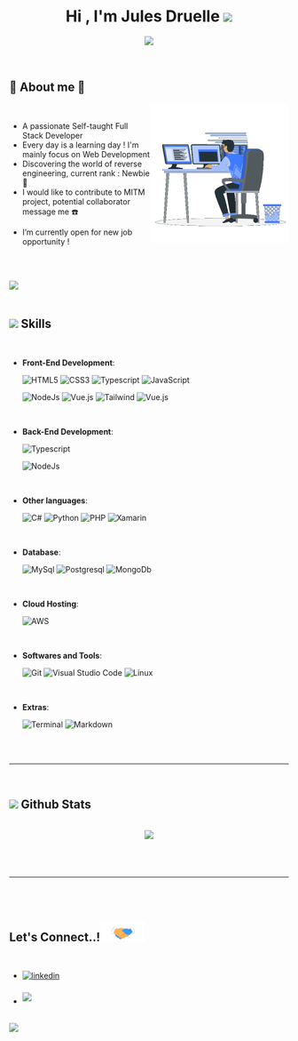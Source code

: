 
<h1 align="center"><b>Hi , I'm Jules Druelle </b><img src="https://media.giphy.com/media/hvRJCLFzcasrR4ia7z/giphy.gif" width="35"></h1>

<p align="center">
  <img src="https://readme-typing-svg.herokuapp.com?font=Fira+Code&duration=4000&pause=800&center=true&vCenter=true&width=435&lines=Welcome+to+my+profile+!%F0%9F%91%8B;Full+Stack+Developer;Computer+Science+Engineer;Newbie+in+Reverse+Engineering;Active+Learner%2FReseacher;Love+to+learn+new+stuffs+!%E2%9D%A4%EF%B8%8F">
</p>


<br>



	
## 🧐 **About me** 🧐

<picture> <img align="right" src="https://raw.githubusercontent.com/Nobsow/Nobsow/main/raw/main/assets/mdImages/Right_Side.gif" width = 250px></picture>

<br>

- A passionate Self-taught Full Stack Developer
- Every day is a learning day ! I'm mainly focus on Web Development
- Discovering the world of reverse engineering, current rank : Newbie 👶
- I would like to contribute to MITM project, potential collaborator message me ☎️
<!--- Personal website [link](https://www.0xabdulkhalid.ml) -->
<!--- I’m currently open for new job opportunity, this is [my resume](https://read.cv/0xabdulkhalid) -->
- I’m currently open for new job opportunity !

<br><br>

<img src="https://user-images.githubusercontent.com/73097560/115834477-dbab4500-a447-11eb-908a-139a6edaec5c.gif"><br><br>

## <img src="https://media2.giphy.com/media/QssGEmpkyEOhBCb7e1/giphy.gif?cid=ecf05e47a0n3gi1bfqntqmob8g9aid1oyj2wr3ds3mg700bl&rid=giphy.gif" width ="25"><b> Skills</b>
<br>

<p align="center">  
    
- **Front-End Development**:

   ![HTML5](https://img.shields.io/badge/HTML5%20-%23E34F26.svg?style=for-the-badge&logo=html5&logoColor=white)
   ![CSS3](https://img.shields.io/badge/CSS%20-%231572B6.svg?style=for-the-badge&logo=css3&logoColor=white)
   ![Typescript](https://img.shields.io/badge/TypeScript-007ACC?style=for-the-badge&logo=typescript&logoColor=white)
   ![JavaScript](https://img.shields.io/badge/JavaScript%20-%23F7DF1E.svg?style=for-the-badge&logo=javascript&logoColor=black)
	
   ![NodeJs](https://img.shields.io/badge/Node.js-43853D?style=for-the-badge&logo=node.js&logoColor=white)
   ![Vue.js](https://img.shields.io/badge/Vue.js-35495E?style=for-the-badge&logo=vue.js&logoColor=4FC08D)
   ![Tailwind](https://img.shields.io/badge/Tailwind_CSS-38B2AC?style=for-the-badge&logo=tailwind-css&logoColor=white)
   ![Vue.js](https://img.shields.io/badge/Vue.js-35495E?style=for-the-badge&logo=vue.js&logoColor=4FC08D)

<br>
    
- **Back-End Development**:
	
   ![Typescript](https://img.shields.io/badge/TypeScript-007ACC?style=for-the-badge&logo=typescript&logoColor=white)
	
   ![NodeJs](https://img.shields.io/badge/Node.js-43853D?style=for-the-badge&logo=node.js&logoColor=white)

<br>

- **Other languages**:
    
    ![C#](https://img.shields.io/badge/C%23-239120?style=for-the-badge&logo=c-sharp&logoColor=white)
    ![Python](https://img.shields.io/badge/Python%20-%2314354C.svg?style=for-the-badge&logo=python&logoColor=white)
    ![PHP](https://img.shields.io/badge/PHP-777BB4?style=for-the-badge&logo=php&logoColor=white)
    ![Xamarin](https://img.shields.io/badge/Xamarin-3498DB?style=for-the-badge&logo=xamarin&logoColor=white)

<br>  

- **Database**:
    
    ![MySql](https://img.shields.io/badge/MySQL-00000F?style=for-the-badge&logo=mysql&logoColor=white)
    ![Postgresql](https://img.shields.io/badge/PostgreSQL-316192?style=for-the-badge&logo=postgresql&logoColor=white)
    ![MongoDb](https://img.shields.io/badge/MongoDB-4EA94B?style=for-the-badge&logo=mongodb&logoColor=white)

<br>  

- **Cloud Hosting**:

    ![AWS](https://img.shields.io/badge/Amazon_AWS-232F3E?style=for-the-badge&logo=amazon-aws&logoColor=white)
    
<br>

- **Softwares and Tools**:

    ![Git](https://img.shields.io/badge/git-%23F05033.svg?style=for-the-badge&logo=git&logoColor=white)
    ![Visual Studio Code](https://img.shields.io/badge/Visual%20Studio%20Code-0078d7.svg?style=for-the-badge&logo=visual-studio-code&logoColor=white)
    ![Linux](https://img.shields.io/badge/Linux-FCC624?style=for-the-badge&logo=linux&logoColor=black) 

<br>

- **Extras**:

    ![Terminal](https://img.shields.io/badge/Terminal-%23054020?style=for-the-badge&logo=gnu-bash&logoColor=white)
    ![Markdown](https://img.shields.io/badge/markdown-%23000000.svg?style=for-the-badge&logo=markdown&logoColor=white)   


</p>

<br>
<br>

-----

<br>


## <img src="https://media.giphy.com/media/iY8CRBdQXODJSCERIr/giphy.gif" width="35"><b> Github Stats </b>
<br>

<div align="center">

<a href="https://github.com/Nobsow/">
  <img src="https://github-readme-stats.vercel.app/api?username=Nobsow&include_all_commits=true&count_private=true&hide=stars,contribs&show_icons=true&line_height=20&title_color=7A7ADB&icon_color=2234AE&text_color=D3D3D3&bg_color=0,000000,130F40" width="450"/>
</a>
</div>

<br>
<br>
<br>

-----

<br>
<br>

## <b> Let's Connect..!</b><img src="https://raw.githubusercontent.com/Nobsow/Nobsow/main/raw/main/assets/mdImages/handshake.gif" width ="80">
<br>
<div align='left'>

<ul>

<li>
<a href="https://www.linkedin.com/in/jules-drll/" target="_blank">
<img src="https://img.shields.io/badge/linkedin:  Jules%20Druelle-%2300acee.svg?color=405DE6&style=for-the-badge&logo=linkedin&logoColor=white" alt=linkedin style="margin-bottom: 5px;"/>
</a>
</li>

<br>

<li>
<a href="mailto:jules.drlle@gmail.com" target="_blank">
<img src="https://img.shields.io/badge/gmail:  Jules%20Druelle-%23EA4335.svg?style=for-the-badge&logo=gmail&logoColor=white" t=mail style="margin-bottom: 5px;" />
</a>
</li>
	
</ul>
</div>

<br>
<img src="https://user-images.githubusercontent.com/73097560/115834477-dbab4500-a447-11eb-908a-139a6edaec5c.gif">
<br>
